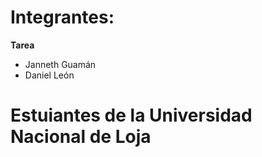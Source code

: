 # Integrantes:


**Tarea**

- Janneth Guamán
- Daniel León

# Estuiantes de la Universidad Nacional de Loja

